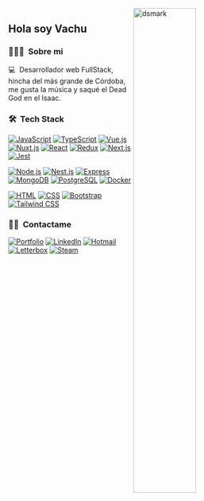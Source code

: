 
<img alt="dsmark" align="right"  height="50%" width="50%" src="https://c.tenor.com/NzrqQHFBVz8AAAAj/kitty-transparent.gif">


<h2>Hola soy Vachu</h2>

### 👨🏻‍💻 &nbsp;Sobre mi

💻 &nbsp;Desarrollador web FullStack, hincha del más grande de Córdoba, me gusta la música y saqué el Dead God en el Isaac.
### 🛠 &nbsp;Tech Stack

[![JavaScript](https://img.shields.io/badge/JavaScript-05122A.svg?style=for-the-badge&logo=javascript)](https://developer.mozilla.org/docs/Web/JavaScript)
[![TypeScript](https://img.shields.io/badge/TypeScript-05122A.svg?style=for-the-badge&logo=typescript)](https://www.typescriptlang.org/)
[![Vue.js](https://img.shields.io/badge/Vue.js-05122A.svg?style=for-the-badge&logo=vue.js)](https://vuejs.org/)
[![Nuxt.js](https://img.shields.io/badge/Nuxt.js-05122A.svg?style=for-the-badge&logo=nuxt.js)](https://nuxtjs.org/)
[![React](https://img.shields.io/badge/React-05122A.svg?style=for-the-badge&logo=react)](https://reactjs.org/)
[![Redux](https://img.shields.io/badge/Redux-05122A.svg?style=for-the-badge&logo=redux)](https://redux.js.org/)
[![Next.js](https://img.shields.io/badge/Next.js-05122A.svg?style=for-the-badge&logo=next.js)](https://nextjs.org/)
[![Jest](https://img.shields.io/badge/Jest-05122A.svg?style=for-the-badge&logo=jest)](https://jestjs.io/)

[![Node.js](https://img.shields.io/badge/Node.js-05122A.svg?style=for-the-badge&logo=node.js)](https://nodejs.org/)
[![Nest.js](https://img.shields.io/badge/Nest.js-05122A.svg?style=for-the-badge&logo=nestjs)](https://nestjs.com/)
[![Express](https://img.shields.io/badge/Express-05122A.svg?style=for-the-badge&logo=express)](https://expressjs.com/)
[![MongoDB](https://img.shields.io/badge/MongoDB-05122A.svg?style=for-the-badge&logo=mongodb)](https://www.mongodb.com/)
[![PostgreSQL](https://img.shields.io/badge/PostgreSQL-05122A.svg?style=for-the-badge&logo=postgresql)](https://www.postgresql.org/)
[![Docker](https://img.shields.io/badge/Docker-05122A.svg?style=for-the-badge&logo=docker)](https://www.docker.com/)

[![HTML](https://img.shields.io/badge/HTML-E34F26?style=for-the-badge&logo=html5&logoColor=white&color=05122A)](https://developer.mozilla.org/es/docs/Web/HTML)
[![CSS](https://img.shields.io/badge/CSS-1572B6?style=for-the-badge&logo=css3&logoColor=white&color=05122A)](https://developer.mozilla.org/es/docs/Web/CSS)
[![Bootstrap](https://img.shields.io/badge/Bootstrap-7952B3?style=for-the-badge&logo=bootstrap&logoColor=white&color=05122A)](https://getbootstrap.com/)
[![Tailwind CSS](https://img.shields.io/badge/Tailwind_CSS-38B2AC?style=for-the-badge&logo=tailwind-css&logoColor=white&color=05122A)](https://tailwindcss.com/)


### 🤝🏻 &nbsp;Contactame
[![Portfolio](https://img.shields.io/badge/Portfolio-05122A.svg?style=for-the-badge&logo=apache-tomcat)](https://valentinoghitti.netlify.app/)
[![LinkedIn](https://img.shields.io/badge/LinkedIn-05122A?style=for-the-badge&logo=linkedin&logoColor=white)](https://www.linkedin.com/in/valentino-ghitti-b6042120a/)
[![Hotmail](https://img.shields.io/badge/Hotmail-05122A?style=for-the-badge&logo=microsoft-outlook&logoColor=white)](mailto:valentinoghitti00@hotmail.com)
[![Letterbox](https://img.shields.io/badge/Letterbox-05122A.svg?style=for-the-badge&logo=letterboxd)](https://letterboxd.com/vachupado/)
[![Steam](https://img.shields.io/badge/Steam-05122A.svg?style=for-the-badge&logo=steam)](https://steamcommunity.com/id/Vachu)


